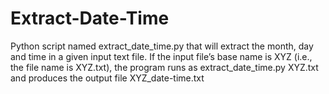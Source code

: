 # Extract-Date-Time

Python script named extract_date_time.py that will extract the month, day and time in a given input text file. If the input file’s base name is XYZ (i.e., the file name is XYZ.txt), the program runs as extract_date_time.py XYZ.txt and produces the output file XYZ_date-time.txt
